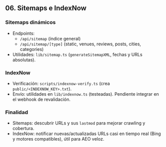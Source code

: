 ## 06. Sitemaps e IndexNow

### Sitemaps dinámicos

- Endpoints:
  - `/api/sitemap` (índice general)
  - `/api/sitemap/[type]` (static, venues, reviews, posts, cities, categories)
- Utilidades: `lib/sitemap.ts` (`generateSitemapXML`, fechas y URLs absolutas).

### IndexNow

- Verificación: `scripts/indexnow-verify.ts` (crea `public/<INDEXNOW_KEY>.txt`).
- Envío: utilidades en `lib/indexnow.ts` (testeadas). Pendiente integrar en el webhook de revalidación.

### Finalidad

- Sitemaps: descubrir URLs y sus `lastmod` para mejorar crawling y cobertura.
- IndexNow: notificar nuevas/actualizadas URLs casi en tiempo real (Bing y motores compatibles), útil para AEO veloz.


